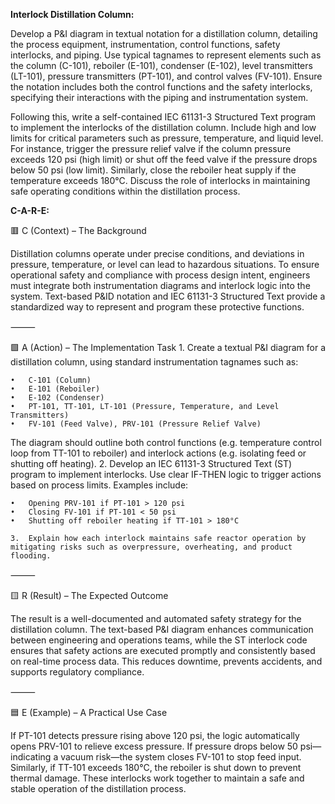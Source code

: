 **Interlock Distillation Column:**

Develop a P&I diagram in textual notation for a distillation column, detailing the process equipment, instrumentation, control functions, safety interlocks, and piping. Use typical tagnames to represent elements such as the column (C-101), reboiler (E-101), condenser (E-102), level transmitters (LT-101), pressure transmitters (PT-101), and control valves (FV-101). Ensure the notation includes both the control functions and the safety interlocks, specifying their interactions with the piping and instrumentation system.

Following this, write a self-contained IEC 61131-3 Structured Text program to implement the interlocks of the distillation column. Include high and low limits for critical parameters such as pressure, temperature, and liquid level. For instance, trigger the pressure relief valve if the column pressure exceeds 120 psi (high limit) or shut off the feed valve if the pressure drops below 50 psi (low limit). Similarly, close the reboiler heat supply if the temperature exceeds 180°C. Discuss the role of interlocks in maintaining safe operating conditions within the distillation process.

**C-A-R-E:**

🟥 C (Context) – The Background

Distillation columns operate under precise conditions, and deviations in pressure, temperature, or level can lead to hazardous situations. To ensure operational safety and compliance with process design intent, engineers must integrate both instrumentation diagrams and interlock logic into the system. Text-based P&ID notation and IEC 61131-3 Structured Text provide a standardized way to represent and program these protective functions.

⸻

🟩 A (Action) – The Implementation Task
	1.	Create a textual P&I diagram for a distillation column, using standard instrumentation tagnames such as:
 
	•	C-101 (Column)
	•	E-101 (Reboiler)
	•	E-102 (Condenser)
	•	PT-101, TT-101, LT-101 (Pressure, Temperature, and Level Transmitters)
	•	FV-101 (Feed Valve), PRV-101 (Pressure Relief Valve)
 
The diagram should outline both control functions (e.g. temperature control loop from TT-101 to reboiler) and interlock actions (e.g. isolating feed or shutting off heating).
	2.	Develop an IEC 61131-3 Structured Text (ST) program to implement interlocks. Use clear IF-THEN logic to trigger actions based on process limits. Examples include:
 
	•	Opening PRV-101 if PT-101 > 120 psi
	•	Closing FV-101 if PT-101 < 50 psi
	•	Shutting off reboiler heating if TT-101 > 180°C
 
	3.	Explain how each interlock maintains safe reactor operation by mitigating risks such as overpressure, overheating, and product flooding.

⸻

🟨 R (Result) – The Expected Outcome

The result is a well-documented and automated safety strategy for the distillation column. The text-based P&I diagram enhances communication between engineering and operations teams, while the ST interlock code ensures that safety actions are executed promptly and consistently based on real-time process data. This reduces downtime, prevents accidents, and supports regulatory compliance.

⸻

🟦 E (Example) – A Practical Use Case

If PT-101 detects pressure rising above 120 psi, the logic automatically opens PRV-101 to relieve excess pressure. If pressure drops below 50 psi—indicating a vacuum risk—the system closes FV-101 to stop feed input. Similarly, if TT-101 exceeds 180°C, the reboiler is shut down to prevent thermal damage. These interlocks work together to maintain a safe and stable operation of the distillation process.
